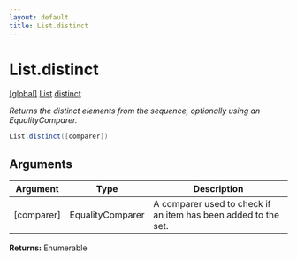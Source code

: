 ```yaml
---
layout: default
title: List.distinct
---
```


# List.distinct

[\[global\]]({{site.baseurl}}/docs/).[List]({{site.baseurl}}/docs/List/).[distinct]({{site.baseurl}}/docs/List/distinct/)

_Returns the distinct elements from the sequence, optionally using an EqualityComparer._

```cs
List.distinct([comparer])
```

## Arguments

<table>
  <col width="15%">
  <col width="15%">
  <thead>
    <tr>
      <th>Argument</th>
      <th>Type</th>
      <th>Description</th>
    </tr>
  </thead>
  <tbody>
    <tr>
      <td>[comparer]</td>
      <td>EqualityComparer</td>
      <td>A comparer used to check if an item has been added to the set.</td>
    </tr>
  </tbody>
</table>

**Returns:** Enumerable
